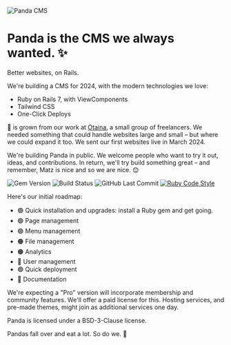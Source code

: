 ![Panda CMS](https://github.com/pandacms/.github/blob/main/images/panda-transparent-small.png?raw=true)

# Panda is the CMS we always wanted. ✨ 

Better websites, on Rails.

We're building a CMS for 2024, with the modern technologies we love:

* Ruby on Rails 7, with ViewComponents
* Tailwind CSS
* One-Click Deploys

🐼 is grown from our work at [Otaina](https://www.otaina.co.uk), a small group of freelancers. We needed something that could handle websites large and small – but where we could expand it too. We sent our first websites live in March 2024.

We're building Panda in public. We welcome people who want to try it out, ideas, and contributions. In return, we'll try build something great – and remember, Matz is nice and so we are nice. 😊

![Gem Version](https://img.shields.io/gem/v/panda_cms) ![Build Status](https://img.shields.io/github/actions/workflow/status/pandacms/panda_cms/ci.yml)
![GitHub Last Commit](https://img.shields.io/github/last-commit/pandacms/panda_cms) [![Ruby Code Style](https://img.shields.io/badge/code_style-standard-brightgreen.svg)](https://github.com/standardrb/standard)

Here's our initial roadmap:

* 🟢 Quick installation and upgrades: install a Ruby gem and get going.
* 🟢 Page management
* 🟢 Menu management
* 🟠 File management
* 🟠 Analytics
* 🔴 User management
* 🟢 Quick deployment
* 🔴 Documentation

We're expecting a "Pro" version will incorporate membership and community features. We'll offer a paid license for this. Hosting services, and pre-made themes, might join as additional services one day.

Panda is licensed under a BSD-3-Clause license. 

Pandas fall over and eat a lot. So do we. 🐼
